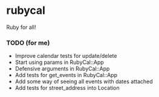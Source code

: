 # rubycal
Ruby for all!

### TODO (for me)
* Improve calendar tests for update/delete
* Start using params in RubyCal::App
* Defensive arguments in RubyCal::App
* Add tests for get_events in RubyCal::App
* Add some way of seeing all events with dates attached
* Add tests for street_address into Location